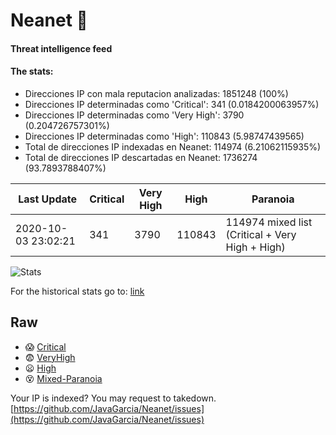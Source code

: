 # Neanet :hocho:
#### Threat intelligence feed
#### The stats:

- Direcciones IP con mala reputacion analizadas: 1851248 (100%)
- Direcciones IP determinadas como 'Critical':  341 (0.0184200063957%)
- Direcciones IP determinadas como 'Very High':  3790 (0.204726757301%)
- Direcciones IP determinadas como 'High':  110843 (5.98747439565)
- Total de direcciones IP indexadas en Neanet:  114974 (6.21062115935%)
- Total de direcciones IP descartadas en Neanet:  1736274 (93.7893788407%)

| Last Update | Critical | Very High | High | Paranoia |
| --- | --- | --- | --- | --- |
| 2020-10-03 23:02:21 | 341 | 3790 | 110843 | 114974 mixed list (Critical + Very High + High)|

![Stats](https://docs.google.com/spreadsheets/d/e/2PACX-1vSnaNMIXVabIpDJjufMlzH7poXnshF3mgd8Is1g9ytUEzVsP5my4Trn8f-xkoLLQ38xpL3HtmUexLo6/pubchart?oid=501124687&format=image)

For the historical stats go to: [link](/stats.csv)
## Raw
- :scream: [Critical](https://raw.githubusercontent.com/JavaGarcia/Neanet/master/blacklists/neanet_critical.txt)
- :fearful: [VeryHigh](https://raw.githubusercontent.com/JavaGarcia/Neanet/master/blacklists/neanet_veryHigh.txtt)
- :frowning: [High](https://raw.githubusercontent.com/JavaGarcia/Neanet/master/blacklists/neanet_high.txt)
- :dizzy_face: [Mixed-Paranoia](https://raw.githubusercontent.com/JavaGarcia/Neanet/master/blacklists/neanet_all.txt)


Your IP is indexed? You may request to takedown. [https://github.com/JavaGarcia/Neanet/issues](https://github.com/JavaGarcia/Neanet/issues)













































































































































































































































































































































































































































































































































































































































































































































































































































































































































































































































































































































































































































